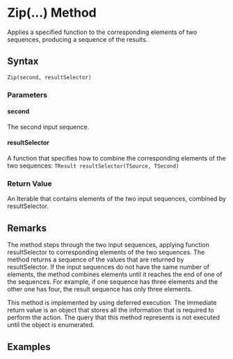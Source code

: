 # Zip(...) Method
Applies a specified function to the corresponding elements of two sequences, producing a sequence of the results.

## Syntax
```
Zip(second, resultSelector)
```

### Parameters

#### second
The second input sequence.

#### resultSelector
A function that specifies how to combine the corresponding elements of the two sequences: ```TResult resultSelector(TSource, TSecond)```

### Return Value
An Iterable that contains elements of the two input sequences, combined by resultSelector.

## Remarks
The method steps through the two input sequences, applying function resultSelector to corresponding elements of the two sequences. The method returns a sequence of the values that are returned by resultSelector. If the input sequences do not have the same number of elements, the method combines elements until it reaches the end of one of the sequences. For example, if one sequence has three elements and the other one has four, the result sequence has only three elements.

This method is implemented by using deferred execution. The immediate return value is an object that stores all the information that is required to perform the action. The query that this method represents is not executed until the object is enumerated.

## Examples



